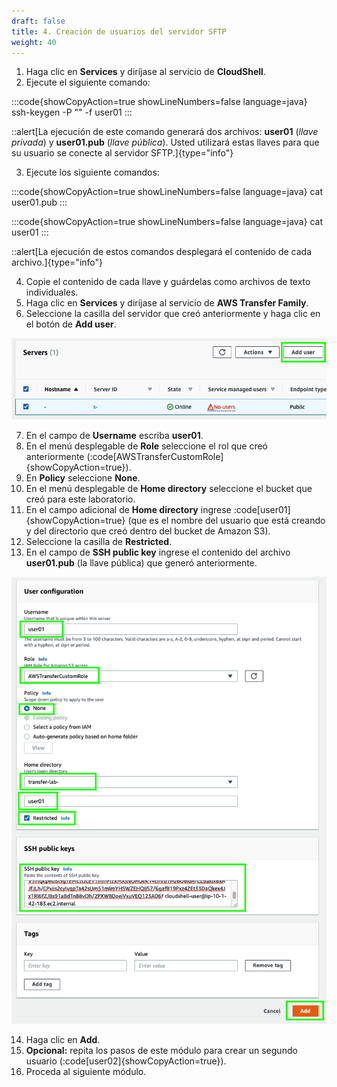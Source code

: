```yaml
---
draft: false
title: 4. Creación de usuarios del servidor SFTP
weight: 40
---
```

1. Haga clic en **Services** y diríjase al servicio de **CloudShell**.
2. Ejecute el siguiente comando:

:::code{showCopyAction=true showLineNumbers=false language=java}
ssh-keygen -P "" -f user01
:::

::alert[La ejecución de este comando generará dos archivos: **user01** (*llave privada*) y **user01.pub** (*llave pública*). Usted utilizará estas llaves para que su usuario se conecte al servidor SFTP.]{type="info"}

3. Ejecute los siguiente comandos:

:::code{showCopyAction=true showLineNumbers=false language=java}
cat user01.pub
:::

:::code{showCopyAction=true showLineNumbers=false language=java}
cat user01
:::

::alert[La ejecución de estos comandos desplegará el contenido de cada archivo.]{type="info"}

4. Copie el contenido de cada llave y guárdelas como archivos de texto individuales.
5. Haga clic en **Services** y diríjase al servicio de **AWS Transfer Family**.
6. Seleccione la casilla del servidor que creó anteriormente y haga clic en el botón de **Add user**.

![Add user](/static/images/tr/adduser.png)

7. En el campo de **Username** escriba **user01**.
8. En el menú desplegable de **Role** seleccione el rol que creó anteriormente (:code[AWSTransferCustomRole]{showCopyAction=true}).
9. En **Policy** seleccione **None**.
10. En el menú desplegable de **Home directory** seleccione el bucket que creó para este laboratorio.
11. En el campo adicional de **Home directory** ingrese :code[user01]{showCopyAction=true} (que es el nombre del usuario que está creando y del directorio que creó dentro del bucket de Amazon S3).
12. Seleccione la casilla de **Restricted**.
13. En el campo de **SSH public key** ingrese el contenido del archivo **user01.pub** (la llave pública) que generó anteriormente.

![Cración de usuarios](/static/images/tr/creacionusuarios.png)

14. Haga clic en **Add**.
15. **Opcional:** repita los pasos de este módulo para crear un segundo usuario (:code[user02]{showCopyAction=true}).
16. Proceda al siguiente módulo.